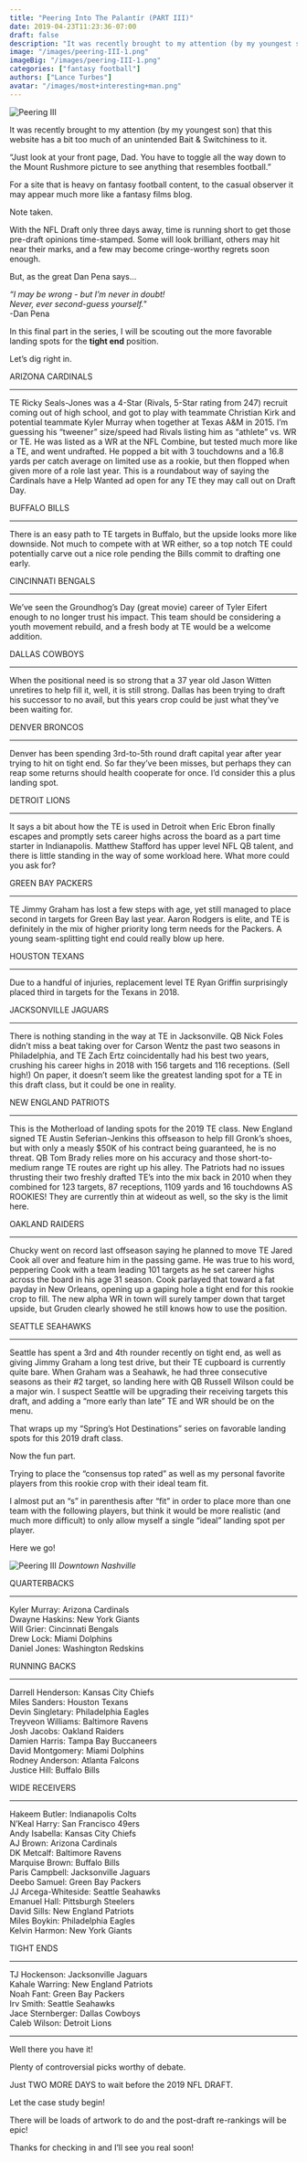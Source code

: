 ```yaml
---
title: "Peering Into The Palantír (PART III)"
date: 2019-04-23T11:23:36-07:00
draft: false
description: "It was recently brought to my attention (by my youngest son) that this website has a bit too much of an unintended Bait & Switchiness to it."
image: "/images/peering-III-1.png"
imageBig: "/images/peering-III-1.png"
categories: ["fantasy football"]
authors: ["Lance Turbes"]
avatar: "/images/most+interesting+man.png"
---
```


![Peering III](/images/peering-III-1.png)

It was recently brought to my attention (by my youngest son) that this website has a bit too much of an unintended Bait & Switchiness to it.

“Just look at your front page, Dad. You have to toggle all the way down to the Mount Rushmore picture to see anything that resembles football.”

For a site that is heavy on fantasy football content, to the casual observer it may appear much more like a fantasy films blog.

Note taken.

With the NFL Draft only three days away, time is running short to get those pre-draft opinions time-stamped. Some will look brilliant, others may hit near their marks, and a few may become cringe-worthy regrets soon enough.

But, as the great Dan Pena says…

_“I may be wrong - but I’m never in doubt!_  
_Never, ever second-guess yourself."_  
-Dan Pena

In this final part in the series, I will be scouting out the more favorable landing spots for the **tight end** position.

Let’s dig right in.

ARIZONA CARDINALS

---

TE Ricky Seals-Jones was a 4-Star (Rivals, 5-Star rating from 247) recruit coming out of high school, and got to play with teammate Christian Kirk and potential teammate Kyler Murray when together at Texas A&M in 2015. I’m guessing his “tweener” size/speed had Rivals listing him as “athlete” vs. WR or TE. He was listed as a WR at the NFL Combine, but tested much more like a TE, and went undrafted. He popped a bit with 3 touchdowns and a 16.8 yards per catch average on limited use as a rookie, but then flopped when given more of a role last year. This is a roundabout way of saying the Cardinals have a Help Wanted ad open for any TE they may call out on Draft Day.

BUFFALO BILLS

---

There is an easy path to TE targets in Buffalo, but the upside looks more like downside. Not much to compete with at WR either, so a top notch TE could potentially carve out a nice role pending the Bills commit to drafting one early.

CINCINNATI BENGALS

---

We’ve seen the Groundhog’s Day (great movie) career of Tyler Eifert enough to no longer trust his impact. This team should be considering a youth movement rebuild, and a fresh body at TE would be a welcome addition.

DALLAS COWBOYS

---

When the positional need is so strong that a 37 year old Jason Witten unretires to help fill it, well, it is still strong. Dallas has been trying to draft his successor to no avail, but this years crop could be just what they’ve been waiting for.

DENVER BRONCOS

---

Denver has been spending 3rd-to-5th round draft capital year after year trying to hit on tight end. So far they’ve been misses, but perhaps they can reap some returns should health cooperate for once. I’d consider this a plus landing spot.

DETROIT LIONS

---

It says a bit about how the TE is used in Detroit when Eric Ebron finally escapes and promptly sets career highs across the board as a part time starter in Indianapolis. Matthew Stafford has upper level NFL QB talent, and there is little standing in the way of some workload here. What more could you ask for?

GREEN BAY PACKERS

---

TE Jimmy Graham has lost a few steps with age, yet still managed to place second in targets for Green Bay last year. Aaron Rodgers is elite, and TE is definitely in the mix of higher priority long term needs for the Packers. A young seam-splitting tight end could really blow up here.

HOUSTON TEXANS

---

Due to a handful of injuries, replacement level TE Ryan Griffin surprisingly placed third in targets for the Texans in 2018.

JACKSONVILLE JAGUARS

---

There is nothing standing in the way at TE in Jacksonville. QB Nick Foles didn’t miss a beat taking over for Carson Wentz the past two seasons in Philadelphia, and TE Zach Ertz coincidentally had his best two years, crushing his career highs in 2018 with 156 targets and 116 receptions. (Sell high!) On paper, it doesn’t seem like the greatest landing spot for a TE in this draft class, but it could be one in reality.

NEW ENGLAND PATRIOTS

---

This is the Motherload of landing spots for the 2019 TE class. New England signed TE Austin Seferian-Jenkins this offseason to help fill Gronk’s shoes, but with only a measly $50K of his contract being guaranteed, he is no threat. QB Tom Brady relies more on his accuracy and those short-to-medium range TE routes are right up his alley. The Patriots had no issues thrusting their two freshly drafted TE’s into the mix back in 2010 when they combined for 123 targets, 87 receptions, 1109 yards and 16 touchdowns AS ROOKIES! They are currently thin at wideout as well, so the sky is the limit here.

OAKLAND RAIDERS

---

Chucky went on record last offseason saying he planned to move TE Jared Cook all over and feature him in the passing game. He was true to his word, peppering Cook with a team leading 101 targets as he set career highs across the board in his age 31 season. Cook parlayed that toward a fat payday in New Orleans, opening up a gaping hole a tight end for this rookie crop to fill. The new alpha WR in town will surely tamper down that target upside, but Gruden clearly showed he still knows how to use the position.

SEATTLE SEAHAWKS

---

Seattle has spent a 3rd and 4th rounder recently on tight end, as well as giving Jimmy Graham a long test drive, but their TE cupboard is currently quite bare. When Graham was a Seahawk, he had three consecutive seasons as their #2 target, so landing here with QB Russell Wilson could be a major win. I suspect Seattle will be upgrading their receiving targets this draft, and adding a “more early than late” TE and WR should be on the menu.

That wraps up my “Spring’s Hot Destinations” series on favorable landing spots for this 2019 draft class.

Now the fun part.

Trying to place the “consensus top rated” as well as my personal favorite players from this rookie crop with their ideal team fit.

I almost put an “s” in parenthesis after “fit” in order to place more than one team with the following players, but think it would be more realistic (and much more difficult) to only allow myself a single “ideal” landing spot per player.

Here we go!

![Peering III](/images/peering-III-2.jpg)
_Downtown Nashville_

QUARTERBACKS

---

Kyler Murray: Arizona Cardinals  
Dwayne Haskins: New York Giants  
Will Grier: Cincinnati Bengals  
Drew Lock: Miami Dolphins  
Daniel Jones: Washington Redskins

RUNNING BACKS

---

Darrell Henderson: Kansas City Chiefs  
Miles Sanders: Houston Texans  
Devin Singletary: Philadelphia Eagles  
Treyveon Williams: Baltimore Ravens  
Josh Jacobs: Oakland Raiders  
Damien Harris: Tampa Bay Buccaneers  
David Montgomery: Miami Dolphins  
Rodney Anderson: Atlanta Falcons  
Justice Hill: Buffalo Bills

WIDE RECEIVERS

---

Hakeem Butler: Indianapolis Colts  
N’Keal Harry: San Francisco 49ers  
Andy Isabella: Kansas City Chiefs  
AJ Brown: Arizona Cardinals  
DK Metcalf: Baltimore Ravens  
Marquise Brown: Buffalo Bills  
Paris Campbell: Jacksonville Jaguars  
Deebo Samuel: Green Bay Packers  
JJ Arcega-Whiteside: Seattle Seahawks  
Emanuel Hall: Pittsburgh Steelers  
David Sills: New England Patriots  
Miles Boykin: Philadelphia Eagles  
Kelvin Harmon: New York Giants

TIGHT ENDS

---

TJ Hockenson: Jacksonville Jaguars  
Kahale Warring: New England Patriots  
Noah Fant: Green Bay Packers  
Irv Smith: Seattle Seahawks  
Jace Sternberger: Dallas Cowboys  
Caleb Wilson: Detroit Lions

---

Well there you have it!

Plenty of controversial picks worthy of debate.

Just TWO MORE DAYS to wait before the 2019 NFL DRAFT.

Let the case study begin!

There will be loads of artwork to do and the post-draft re-rankings will be epic!

Thanks for checking in and I’ll see you real soon!
